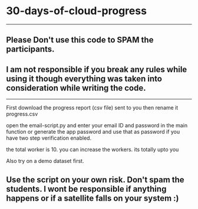 # 30-days-of-cloud-progress
----------------------------------------------------------------------------------------------------------------------------------------------------------
Please Don't use this code to SPAM the participants.
----------------------------------------------------------------------------------------------------------------------------------------------------------
I am not responsible if you break any rules while using it though everything was taken into consideration while writing the code.
----------------------------------------------------------------------------------------------------------------------------------------------------------


---------------------------------------------------------------------------------------------------------------------------------------------------------
First download the progress report (csv file) sent to you
then rename it progress.csv

open the email-script.py and enter your email ID and password in the main function or generate the app password and use that as password if you have two step verification enabled.

the total worker is 10. you can increase the workers. its totally upto you

Also try on a demo dataset first.

Use the script on your own risk. Don't spam the students.
I wont be responsible if anything happens or if a satellite falls on your system :)
---------------------------------------------------------------------------------------------------------------------------------------------------------
